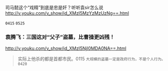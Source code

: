 司马懿这个“戏精”到底是忠是奸？听听袁sir怎么说
http://v.youku.com/v_show/id_XMzI5MzYzMzUzNg==.html

`0415`
`0525`

### 袁腾飞：三国这对“父子”盗墓，比曹操更凶残！
http://v.youku.com/v_show/id_XMzI5NjI0MDA0NA==.html
>实际上他杀的都是首都市民。0115
`大规模的盗墓一定是政府行为，不是个人行为。0420`
